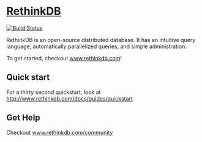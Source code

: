 [RethinkDB](http://www.rethinkdb.com)
=================

[![Build Status](https://travis-ci.org/rethinkdb/rethinkdb.png?branch=next)](https://travis-ci.org/rethinkdb/rethinkdb)

RethinkDB is an open-source distributed database. It has an intuitive
query language, automatically parallelized queries, and simple
administration.

To get started, checkout www.rethinkdb.com!

Quick start
-----------

For a thirty second quickstart, look at http://www.rethinkdb.com/docs/guides/quickstart

Get Help
--------

Checkout www.rethinkdb.com/community



